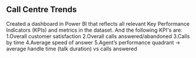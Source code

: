 ## Call Centre Trends

Created a dashboard in Power BI that reflects all relevant Key Performance Indicators (KPIs) and metrics in the dataset.
And the following KPI's are:
1.Overall customer satisfaction
2.Overall calls answered/abandoned
3.Calls by time
4.Average speed of answer
5.Agent’s performance quadrant -> average handle time (talk duration) vs calls answered

